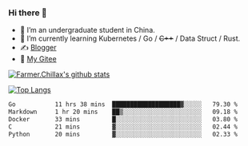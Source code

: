 ### Hi there 👋

- 🔭 I’m an undergraduate student in China.
- 🌱 I’m currently learning Kubernetes / Go / ~~C++~~ / Data Struct / Rust.
- ✍️ [Blogger](https://blog.farmer233.top)
- 🤔 [My Gitee](https://gitee.com/Farmer-chong)


[![Farmer.Chillax's github stats](https://github-readme-stats.vercel.app/api?username=FarmerChillax)](https://github.com/anuraghazra/github-readme-stats)

[![Top Langs](https://github-readme-stats.vercel.app/api/top-langs/?username=FarmerChillax&layout=compact&hide=html,css,javascript)](https://github.com/anuraghazra/github-readme-stats)


<a href="https://wakatime.com/@Farmer"> </a>
          <!--START_SECTION:waka-->

```txt
Go           11 hrs 38 mins  ███████████████████▓░░░░░   79.30 %
Markdown     1 hr 20 mins    ██▒░░░░░░░░░░░░░░░░░░░░░░   09.18 %
Docker       33 mins         █░░░░░░░░░░░░░░░░░░░░░░░░   03.80 %
C            21 mins         ▓░░░░░░░░░░░░░░░░░░░░░░░░   02.44 %
Python       20 mins         ▓░░░░░░░░░░░░░░░░░░░░░░░░   02.33 %
```

<!--END_SECTION:waka-->



<!--
**Farmer-chong/Farmer-chong** is a ✨ _special_ ✨ repository because its `README.md` (this file) appears on your GitHub profile.

Here are some ideas to get you started:

- 🔭 I’m currently working on ...
- 🌱 I’m currently learning ...
- 👯 I’m looking to collaborate on ...
- 🤔 I’m looking for help with ...
- 💬 Ask me about ...
- 📫 How to reach me: ...
- 😄 Pronouns: ...
- ⚡ Fun fact: ...
-->
